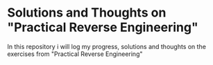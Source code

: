 # Solutions and Thoughts on "Practical Reverse Engineering"
In this repository i will log my progress, solutions and thoughts on the exercises from "Practical Reverse Engineering"

